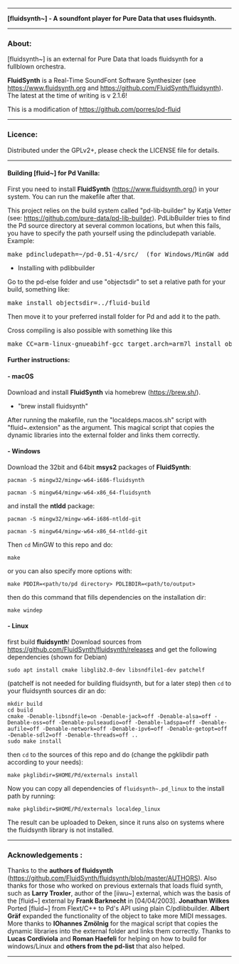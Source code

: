* * *

**[fluidsynth~] - A soundfont player for Pure Data that uses fluidsynth.**

* * *

### About:

[fluidsynth~] is an external for Pure Data that loads fluidsynth for a fullblown orchestra.

**FluidSynth** is a Real-Time SoundFont Software Synthesizer (see https://www.fluidsynth.org and https://github.com/FluidSynth/fluidsynth). The latest at the time of writing is v 2.1.6!

This is a modification of https://github.com/porres/pd-fluid



--------------------------------------------------------------------------

### Licence:

Distributed under the GPLv2+, please check the LICENSE file for details.



--------------------------------------------------------------------------

#### Building [fluid~] for Pd Vanilla:

First you need to install  **FluidSynth** (https://www.fluidsynth.org/) in your system. You can run the makefile after that.

This project relies on the build system called "pd-lib-builder" by Katja Vetter (see: <https://github.com/pure-data/pd-lib-builder>). PdLibBuilder tries to find the Pd source directory at several common locations, but when this fails, you have to specify the path yourself using the pdincludepath variable. Example:

<pre>make pdincludepath=~/pd-0.51-4/src/  (for Windows/MinGW add 'pdbinpath=~/pd-0.51-4/bin/)</pre>

* Installing with pdlibbuilder

Go to the pd-else folder and use "objectsdir" to set a relative path for your build, something like:

<pre>make install objectsdir=../fluid-build</pre>

Then move it to your preferred install folder for Pd and add it to the path.

Cross compiling is also possible with something like this

<pre>make CC=arm-linux-gnueabihf-gcc target.arch=arm7l install objectsdir=../</pre>



#### Further instructions:

#### - macOS

Download and install **FluidSynth** via homebrew (https://brew.sh/).

- "brew install fluidsynth"

After running the makefile, run the "localdeps.macos.sh" script with "fluid~.extension" as the argument. This magical script that copies the dynamic libraries into the external folder and links them correctly.



#### - Windows

Download the 32bit and 64bit **msys2** packages of **FluidSynth**:

`pacman -S mingw32/mingw-w64-i686-fluidsynth`

`pacman -S mingw64/mingw-w64-x86_64-fluidsynth`

and install the **ntldd** package:

`pacman -S mingw32/mingw-w64-i686-ntldd-git`

`pacman -S mingw64/mingw-w64-x86_64-ntldd-git`

Then `cd` MinGW to this repo and do:

`make`

or you can also specify more options with:

`make PDDIR=<path/to/pd directory> PDLIBDIR=<path/to/output>`

then do this command that fills dependencies on the installation dir:

`make windep`



#### - Linux

first build **fluidsynth**! Download sources from https://github.com/FluidSynth/fluidsynth/releases and get the following dependencies (shown for Debian)

`sudo apt install cmake libglib2.0-dev libsndfile1-dev patchelf`

(patchelf is not needed for building fluidsynth, but for a later step)
then `cd` to your fluidsynth sources dir an do:

`````
mkdir build
cd build
cmake -Denable-libsndfile=on -Denable-jack=off -Denable-alsa=off -Denable-oss=off -Denable-pulseaudio=off -Denable-ladspa=off -Denable-aufile=off -Denable-network=off -Denable-ipv6=off -Denable-getopt=off -Denable-sdl2=off -Denable-threads=off ..
sudo make install
`````

then `cd` to the sources of this repo and do (change the pgklibdir path according to your needs):

`make pkglibdir=$HOME/Pd/externals install`

Now you can copy all dependencies of `fluidsynth~.pd_linux` to the install path by running:

`make pkglibdir=$HOME/Pd/externals localdep_linux`

The result can be uploaded to Deken, since it runs also on systems where the fluidsynth library is not installed.


--------------------------------------------------------------------------


### Acknowledgements :

Thanks to the **authors of fluidsynth** (https://github.com/FluidSynth/fluidsynth/blob/master/AUTHORS). Also thanks for those who worked on previous externals that loads fluid synth, such as **Larry Troxler**, author of the [iiwu~] external, which was the basis of the [fluid~] external by **Frank Barknecht** in [04/04/2003].  **Jonathan Wilkes** Ported [fluid~] from Flext/C++ to Pd's API using plain C/pdlibbuilder.  **Albert Gräf** expanded the functionality of the object to take more MIDI messages. More thanks to **IOhannes Zmölnig** for the magical script that copies the dynamic libraries into the external folder and links them correctly. Thanks to **Lucas Cordiviola** and **Roman Haefeli** for helping on how to build for windows/Linux and **others from the pd-list** that also helped.


--------------------------------------------------------------------------

